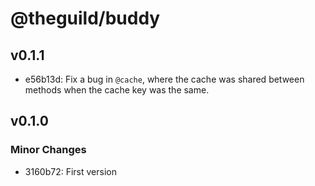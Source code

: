 # @theguild/buddy

## v0.1.1

- e56b13d: Fix a bug in `@cache`, where the cache was shared between methods when the cache key was the same.

## v0.1.0
### Minor Changes

- 3160b72: First version
